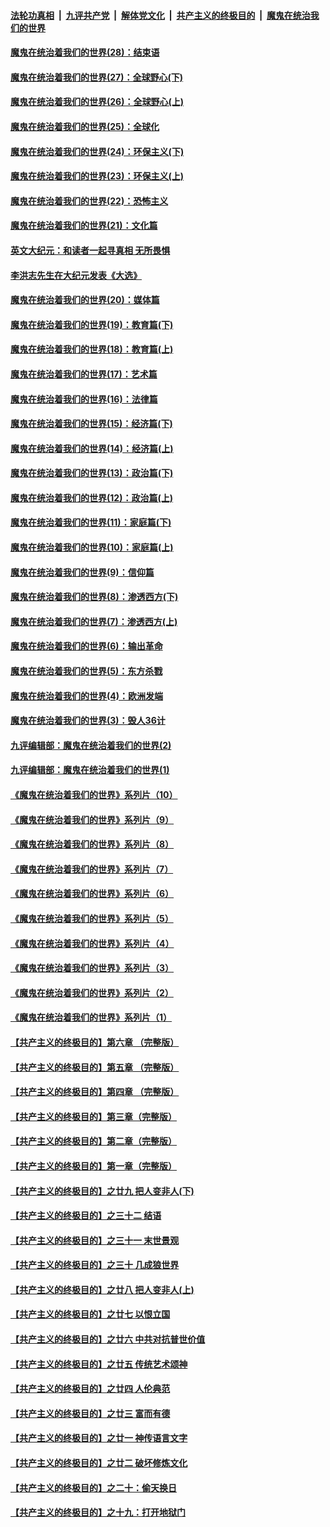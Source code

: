 

####  [法轮功真相](../../../../basic/blob/master/README.md?t=02210931) &nbsp;|&nbsp; [九评共产党](../../../../9ping.md/blob/master/README.md?t=02210931) &nbsp;|&nbsp; [解体党文化](../../../../jtdwh.md/blob/master/README.md?t=02210931)  &nbsp;|&nbsp; [共产主义的终极目的](../../../../gczydzjmd.md/blob/master/README.md?t=02210931) &nbsp;|&nbsp; [魔鬼在统治我们的世界](../../../../mgztzwmdsj.md/blob/master/README.md?t=02210931) 

#### [魔鬼在统治着我们的世界(28)：结束语](../pages/nsc422/n10936246.md?t=02210931) 

#### [魔鬼在统治着我们的世界(27)：全球野心(下)](../pages/nsc422/n10928319.md?t=02210931) 

#### [魔鬼在统治着我们的世界(26)：全球野心(上)](../pages/nsc422/n10900318.md?t=02210931) 

#### [魔鬼在统治着我们的世界(25)：全球化](../pages/nsc422/n10788205.md?t=02210931) 

#### [魔鬼在统治着我们的世界(24)：环保主义(下)](../pages/nsc422/n10695307.md?t=02210931) 

#### [魔鬼在统治着我们的世界(23)：环保主义(上)](../pages/nsc422/n10688613.md?t=02210931) 

#### [魔鬼在统治着我们的世界(22)：恐怖主义](../pages/nsc422/n10614727.md?t=02210931) 

#### [魔鬼在统治着我们的世界(21)：文化篇](../pages/nsc422/n10597706.md?t=02210931) 

#### [英文大纪元：和读者一起寻真相 无所畏惧](../pages/nsc422/n12542027.md?t=02210931) 

#### [李洪志先生在大纪元发表《大选》](../pages/nsc422/n12534746.md?t=02210931) 

#### [魔鬼在统治着我们的世界(20)：媒体篇](../pages/nsc422/n10586579.md?t=02210931) 

#### [魔鬼在统治着我们的世界(19)：教育篇(下)](../pages/nsc422/n10564808.md?t=02210931) 

#### [魔鬼在统治着我们的世界(18)：教育篇(上)](../pages/nsc422/n10526970.md?t=02210931) 

#### [魔鬼在统治着我们的世界(17)：艺术篇](../pages/nsc422/n10499093.md?t=02210931) 

#### [魔鬼在统治着我们的世界(16)：法律篇](../pages/nsc422/n10485969.md?t=02210931) 

#### [魔鬼在统治着我们的世界(15)：经济篇(下)](../pages/nsc422/n10469975.md?t=02210931) 

#### [魔鬼在统治着我们的世界(14)：经济篇(上)](../pages/nsc422/n10457370.md?t=02210931) 

#### [魔鬼在统治着我们的世界(13)：政治篇(下)](../pages/nsc422/n10448270.md?t=02210931) 

#### [魔鬼在统治着我们的世界(12)：政治篇(上)](../pages/nsc422/n10444576.md?t=02210931) 

#### [魔鬼在统治着我们的世界(11)：家庭篇(下)](../pages/nsc422/n10440961.md?t=02210931) 

#### [魔鬼在统治着我们的世界(10)：家庭篇(上)](../pages/nsc422/n10435448.md?t=02210931) 

#### [魔鬼在统治着我们的世界(9)：信仰篇](../pages/nsc422/n10432159.md?t=02210931) 

#### [魔鬼在统治着我们的世界(8)：渗透西方(下)](../pages/nsc422/n10429603.md?t=02210931) 

#### [魔鬼在统治着我们的世界(7)：渗透西方(上)](../pages/nsc422/n10426013.md?t=02210931) 

#### [魔鬼在统治着我们的世界(6)：输出革命](../pages/nsc422/n10421536.md?t=02210931) 

#### [魔鬼在统治着我们的世界(5)：东方杀戮](../pages/nsc422/n10417707.md?t=02210931) 

#### [魔鬼在统治着我们的世界(4)：欧洲发端](../pages/nsc422/n10414890.md?t=02210931) 

#### [魔鬼在统治着我们的世界(3)：毁人36计](../pages/nsc422/n10411583.md?t=02210931) 

#### [九评编辑部：魔鬼在统治着我们的世界(2)](../pages/nsc422/n10410036.md?t=02210931) 

#### [九评编辑部：魔鬼在统治着我们的世界(1)](../pages/nsc422/n10406825.md?t=02210931) 

#### [《魔鬼在统治着我们的世界》系列片（10）](../pages/nsc422/n12292670.md?t=02210931) 

#### [《魔鬼在统治着我们的世界》系列片（9）](../pages/nsc422/n12290859.md?t=02210931) 

#### [《魔鬼在统治着我们的世界》系列片（8）](../pages/nsc422/n12287445.md?t=02210931) 

#### [《魔鬼在统治着我们的世界》系列片（7）](../pages/nsc422/n12283425.md?t=02210931) 

#### [《魔鬼在统治着我们的世界》系列片（6）](../pages/nsc422/n12282314.md?t=02210931) 

#### [《魔鬼在统治着我们的世界》系列片（5）](../pages/nsc422/n12281419.md?t=02210931) 

#### [《魔鬼在统治着我们的世界》系列片（4）](../pages/nsc422/n12274024.md?t=02210931) 

#### [《魔鬼在统治着我们的世界》系列片（3）](../pages/nsc422/n12271322.md?t=02210931) 

#### [《魔鬼在统治着我们的世界》系列片（2）](../pages/nsc422/n12269049.md?t=02210931) 

#### [《魔鬼在统治着我们的世界》系列片（1）](../pages/nsc422/n12267575.md?t=02210931) 

#### [【共产主义的终极目的】第六章 （完整版）](../pages/nsc422/n11428913.md?t=02210931) 

#### [【共产主义的终极目的】第五章 （完整版）](../pages/nsc422/n11428912.md?t=02210931) 

#### [【共产主义的终极目的】第四章 （完整版）](../pages/nsc422/n11428907.md?t=02210931) 

#### [【共产主义的终极目的】第三章（完整版）](../pages/nsc422/n11428848.md?t=02210931) 

#### [【共产主义的终极目的】第二章（完整版）](../pages/nsc422/n11428831.md?t=02210931) 

#### [【共产主义的终极目的】第一章（完整版）](../pages/nsc422/n11417651.md?t=02210931) 

#### [【共产主义的终极目的】之廿九 把人变非人(下)](../pages/nsc422/n11344140.md?t=02210931) 

#### [【共产主义的终极目的】之三十二 结语](../pages/nsc422/n11360535.md?t=02210931) 

#### [【共产主义的终极目的】之三十一 末世景观](../pages/nsc422/n11351129.md?t=02210931) 

#### [【共产主义的终极目的】之三十 几成狼世界](../pages/nsc422/n11348280.md?t=02210931) 

#### [【共产主义的终极目的】之廿八 把人变非人(上)](../pages/nsc422/n11340492.md?t=02210931) 

#### [【共产主义的终极目的】之廿七 以恨立国](../pages/nsc422/n11336944.md?t=02210931) 

#### [【共产主义的终极目的】之廿六 中共对抗普世价值](../pages/nsc422/n11324785.md?t=02210931) 

#### [【共产主义的终极目的】之廿五 传统艺术颂神](../pages/nsc422/n11296396.md?t=02210931) 

#### [【共产主义的终极目的】之廿四 人伦典范](../pages/nsc422/n11296397.md?t=02210931) 

#### [【共产主义的终极目的】之廿三 富而有德](../pages/nsc422/n11283598.md?t=02210931) 

#### [【共产主义的终极目的】之廿一 神传语言文字](../pages/nsc422/n11263265.md?t=02210931) 

#### [【共产主义的终极目的】之廿二 破坏修炼文化](../pages/nsc422/n11245728.md?t=02210931) 

#### [【共产主义的终极目的】之二十：偷天换日](../pages/nsc422/n11238846.md?t=02210931) 

#### [【共产主义的终极目的】之十九：打开地狱门](../pages/nsc422/n11206376.md?t=02210931) 

